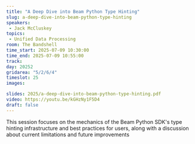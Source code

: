 ```yaml
---
title: "A Deep Dive into Beam Python Type Hinting"
slug: a-deep-dive-into-beam-python-type-hinting
speakers:
 - Jack McCluskey
topics:
 - Unified Data Processing
room: The Bandshell
time_start: 2025-07-09 10:30:00
time_end: 2025-07-09 10:55:00
track: 
day: 20252
gridarea: "5/2/6/4"
timeslot: 25
images: 

slides: 2025/a-deep-dive-into-beam-python-type-hinting.pdf
video: https://youtu.be/kGHzNy1F5D4
draft: false
---
```


This session focuses on the mechanics of the Beam Python SDK's type hinting infrastructure and best practices for users, along with a discussion about current limitations and future improvements